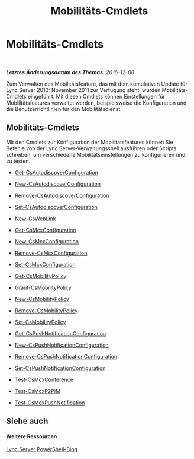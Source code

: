 ﻿---
title: Mobilitäts-Cmdlets
TOCTitle: Mobilitäts-Cmdlets
ms:assetid: 42a30a34-d66b-4c91-b596-a6fc7666e600
ms:mtpsurl: https://technet.microsoft.com/de-de/library/Hh690019(v=OCS.15)
ms:contentKeyID: 49293824
ms.date: 12/10/2016
mtps_version: v=OCS.15
ms.translationtype: HT
---

# Mobilitäts-Cmdlets

 

_**Letztes Änderungsdatum des Themas:** 2016-12-08_

Zum Verwalten des Mobilitätsfeature, das mit dem kumulativen Update für Lync Server 2010: November 2011 zur Verfügung steht, wurden Mobilitäts-Cmdlets eingeführt. Mit diesen Cmdlets können Einstellungen für Mobilitätsfeatures verwaltet werden, beispielsweise die Konfiguration und die Benutzerrichtlinien für den Mobilitätsdienst.

## Mobilitäts-Cmdlets

Mit den Cmdlets zur Konfiguration der Mobilitätsfeatures können Sie Befehle von der Lync Server-Verwaltungsshell ausführen oder Scripts schreiben, um verschiedene Mobilitätseinstellungen zu konfigurieren und zu testen.

  - [Get-CsAutodiscoverConfiguration](get-csautodiscoverconfiguration.md)

  - [New-CsAutodiscoverConfiguration](new-csautodiscoverconfiguration.md)

  - [Remove-CsAutodiscoverConfiguration](remove-csautodiscoverconfiguration.md)

  - [Set-CsAutodiscoverConfiguration](set-csautodiscoverconfiguration.md)

  - [New-CsWebLink](new-csweblink.md)

  - [Get-CsMcxConfiguration](get-csmcxconfiguration.md)

  - [New-CsMcxConfiguration](new-csmcxconfiguration.md)

  - [Remove-CsMcxConfiguration](remove-csmcxconfiguration.md)

  - [Set-CsMcxConfiguration](set-csmcxconfiguration.md)

  - [Get-CsMobilityPolicy](get-csmobilitypolicy.md)

  - [Grant-CsMobilityPolicy](grant-csmobilitypolicy.md)

  - [New-CsMobilityPolicy](new-csmobilitypolicy.md)

  - [Remove-CsMobilityPolicy](remove-csmobilitypolicy.md)

  - [Set-CsMobilityPolicy](set-csmobilitypolicy.md)

  - [Get-CsPushNotificationConfiguration](get-cspushnotificationconfiguration.md)

  - [New-CsPushNotificationConfiguration](new-cspushnotificationconfiguration.md)

  - [Remove-CsPushNotificationConfiguration](remove-cspushnotificationconfiguration.md)

  - [Set-CsPushNotificationConfiguration](set-cspushnotificationconfiguration.md)

  - [Test-CsMcxConference](test-csmcxconference.md)

  - [Test-CsMcxP2PIM](test-csmcxp2pim.md)

  - [Test-CsMcxPushNotification](test-csmcxpushnotification.md)

## Siehe auch

#### Weitere Ressourcen

[Lync Server PowerShell-Blog](http://go.microsoft.com/fwlink/?linkid=203150%26clcid=0x407)

